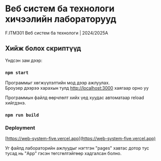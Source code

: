 # Веб систем ба технологи хичээлийн лабораторууд

F.ITM301 Веб систем ба технологи | 2024/2025A

## Хийж болох скриптүүд

Үндсэн зам дээр:

### `npm start`

Программыг хөгжүүлэлтийн мод дээр ажлуулах.\
Броузер дээрээ харахын тулд [http://localhost:3000](http://localhost:3000) хаягаар орно уу

Программын файлд өөрчлөлт хийх үед хуудас автоматаар reload хийгдэнэ.

### `npm run build`

### Deployment

[https://web-system-five.vercel.app](https://web-system-five.vercel.app)

Уг файлд лабораторийн ажлуудыг нэгтгэн "pages" хавтас дотор тус тусад нь "App" гэсэн төгсгөлтэйгөөр хадгалсан болно.
